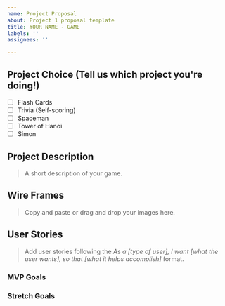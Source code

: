 ```yaml
---
name: Project Proposal
about: Project 1 proposal template
title: YOUR NAME - GAME
labels: ''
assignees: ''

---
```


## Project Choice (Tell us which project you're doing!)

- [ ] Flash Cards
- [ ] Trivia (Self-scoring)
- [ ] Spaceman
- [ ] Tower of Hanoi
- [ ] Simon

## Project Description 
> A short description of your game.


## Wire Frames
> Copy and paste or drag and drop your images here.

## User Stories
> Add user stories following the _As a [type of user], I want [what the user wants], so that [what it helps accomplish]_ format.

### MVP Goals


### Stretch Goals
